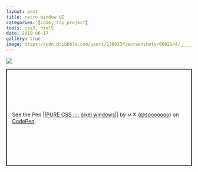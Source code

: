 ```yaml
---
layout: post
title: retro window UI
categories: [code, toy_project]
tools: css3, html5
date: 2019-06-17
gallery: true
image: https://cdn.dribbble.com/users/2300334/screenshots/6692144/___________2019-06-27_______12.43.47.png
---
```

<img src="https://cdn.dribbble.com/users/2300334/screenshots/6692144/___________2019-06-27_______12.43.47.png">

<p class="codepen" data-height="400" data-theme-id="0" data-default-tab="result" data-user="sooooooo" data-slug-hash="mZdpwK" style="height: 265px; box-sizing: border-box; display: flex; align-items: center; justify-content: center; border: 2px solid; margin: 1em 0; padding: 1em;" data-pen-title="||PURE CSS :::: pixel windows||">
<span>See the Pen <a href="https://codepen.io/sooooooo/pen/mZdpwK/">
||PURE CSS :::: pixel windows||</a> by ㅆㅈ (<a href="https://codepen.io/sooooooo">@sooooooo</a>)
on <a href="https://codepen.io">CodePen</a>.</span>
</p>
<script async src="https://static.codepen.io/assets/embed/ei.js"></script>

